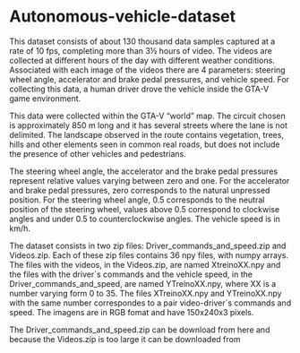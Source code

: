 # Autonomous-vehicle-dataset

This dataset consists of about 130 thousand data samples captured at a rate of 10 fps, completing more than 3½ hours of video. The videos are collected at different hours of the day with different weather conditions. Associated with each image of the videos there are 4 parameters: steering wheel angle, accelerator and brake pedal pressures, and vehicle speed. For collecting this data, a human driver drove the vehicle inside the GTA-V game environment. 

This data were collected within the GTA-V “world” map. The circuit chosen is approximately 850 m long and it has several streets where the lane is not delimited. The landscape observed in the route contains vegetation, trees, hills and other elements seen in common real roads, but does not include the presence of other vehicles and pedestrians.

The steering wheel angle, the accelerator and the brake pedal pressures represent relative values varying between zero and one. For the accelerator and brake pedal pressures, zero corresponds to the natural unpressed position. For the steering wheel angle, 0.5 corresponds to the neutral position of the steering wheel, values above 0.5 correspond to clockwise angles and under 0.5 to counterclockwise angles. The vehicle speed is in km/h.

The dataset consists in two zip files: Driver_commands_and_speed.zip and Videos.zip. Each of these zip files contains 36 npy files, with numpy arrays. The files with the videos, in the Videos.zip, are named XtreinoXX.npy and the files with the driver´s commands and the vehicle speed, in the Driver_commands_and_speed, are named YTreinoXX.npy, where XX is a number varying form 0 to 35. The files XTreinoXX.npy and YTreinoXX.npy with the same number correspondes to a pair video-driver´s commands and speed. The imagens are in RGB fomat and have 150x240x3 pixels.

The Driver_commands_and_speed.zip can be download from here and because the Videos.zip is too large it can be downloaded from
